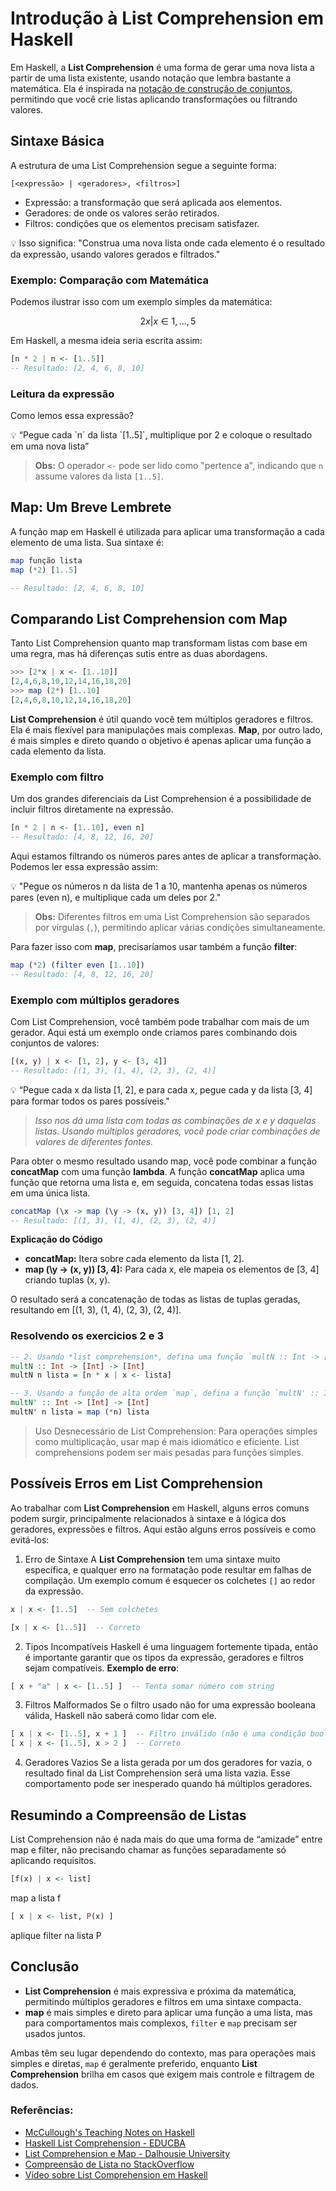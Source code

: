 # Introdução à List Comprehension em Haskell

Em Haskell, a **List Comprehension** é uma forma de gerar uma nova lista a partir de uma lista existente, usando notação que lembra bastante a matemática. Ela é inspirada na [notação de construção de conjuntos](https://en.wikipedia.org/wiki/Set-builder_notation), permitindo que você crie listas aplicando transformações ou filtrando valores.

## Sintaxe Básica
A estrutura de uma List Comprehension segue a seguinte forma:
```
[<expressão> | <geradores>, <filtros>]
```
 - Expressão: a transformação que será aplicada aos elementos.
 - Geradores: de onde os valores serão retirados.
 - Filtros: condições que os elementos precisam satisfazer.
<aside>
💡 Isso significa: "Construa uma nova lista onde cada elemento é o resultado da expressão, usando valores gerados e filtrados."
 </aside>
 
### Exemplo: Comparação com Matemática
Podemos ilustrar isso com um exemplo simples da matemática:

$$
 { 2x | x ∈ {1, … , 5}}
$$

Em Haskell, a mesma ideia seria escrita assim:
```haskell
[n * 2 | n <- [1..5]]
-- Resultado: [2, 4, 6, 8, 10]
```
### Leitura da expressão
Como lemos essa expressão?
<aside>
💡  “Pegue cada `n` da lista `[1..5]`, multiplique por 2 e coloque o resultado em uma nova lista”
</aside>

  > **Obs:** O operador `<-` pode ser lido como "pertence a", indicando que `n` assume valores da lista `[1..5]`.

## Map: Um Breve Lembrete
A função map em Haskell é utilizada para aplicar uma transformação a cada elemento de uma lista. Sua sintaxe é:
```haskell
map função lista
map (*2) [1..5]

-- Resultado: [2, 4, 6, 8, 10]
```

## Comparando **List Comprehension** com **Map**
Tanto List Comprehension quanto map transformam listas com base em uma regra, mas há diferenças sutis entre as duas abordagens.

```haskell
>>> [2*x | x <- [1..10]]
[2,4,6,8,10,12,14,16,18,20]
>>> map (2*) [1..10]
[2,4,6,8,10,12,14,16,18,20]
```

**List Comprehension** é útil quando você tem múltiplos geradores e filtros. Ela é mais flexível para manipulações mais complexas. **Map**, por outro lado, é mais simples e direto quando o objetivo é apenas aplicar uma função a cada elemento da lista.

### Exemplo com filtro
Um dos grandes diferenciais da List Comprehension é a possibilidade de incluir filtros diretamente na expressão.
```haskell
[n * 2 | n <- [1..10], even n]
-- Resultado: [4, 8, 12, 16, 20]
```
Aqui estamos filtrando os números pares antes de aplicar a transformação. Podemos ler essa expressão assim:
<aside>
💡  "Pegue os números n da lista de 1 a 10, mantenha apenas os números pares (even n), e multiplique cada um deles por 2."
</aside>

  > **Obs:** Diferentes filtros em uma List Comprehension são separados por vírgulas (`,`), permitindo aplicar várias condições simultaneamente.

Para fazer isso com **map**, precisaríamos usar também a função **filter**:

```haskell
map (*2) (filter even [1..10])
-- Resultado: [4, 8, 12, 16, 20]
```

### Exemplo com múltiplos geradores
Com List Comprehension, você também pode trabalhar com mais de um gerador. Aqui está um exemplo onde criamos pares combinando dois conjuntos de valores:

```haskell
[(x, y) | x <- [1, 2], y <- [3, 4]]
-- Resultado: [(1, 3), (1, 4), (2, 3), (2, 4)]
```
<aside>
💡  “Pegue cada x da lista [1, 2], e para cada x, pegue cada y da lista [3, 4] para formar todos os pares possíveis."
</aside>

  > *Isso nos dá uma lista com todas as combinações de x e y daquelas listas. Usando múltiplos geradores, você pode criar combinações de valores de diferentes fontes.*

Para obter o mesmo resultado usando map, você pode combinar a função **concatMap** com uma função **lambda**. A função **concatMap** aplica uma função que retorna uma lista e, em seguida, concatena todas essas listas em uma única lista.
```haskell
concatMap (\x -> map (\y -> (x, y)) [3, 4]) [1, 2]
-- Resultado: [(1, 3), (1, 4), (2, 3), (2, 4)]
```
**Explicação do Código**
 * **concatMap:** Itera sobre cada elemento da lista [1, 2].
 * **map (\y -> (x, y)) [3, 4]:** Para cada x, ele mapeia os elementos de [3, 4] criando tuplas (x, y).

O resultado será a concatenação de todas as listas de tuplas geradas, resultando em [(1, 3), (1, 4), (2, 3), (2, 4)].

### Resolvendo os exercicios 2 e 3

```haskell
-- 2. Usando *list comprehension*, defina uma função `multN :: Int -> [Int] -> [Int]`, que receba um número `N` e uma lista, e multiplique cada elemento da lista por `N`, produzindo outra lista.
multN :: Int -> [Int] -> [Int]
multN n lista = [n * x | x <- lista]

-- 3. Usando a função de alta ordem `map`, defina a função `multN' :: Int -> [Int] -> [Int]`, equivalente à função do exercício anterior. Atenção ao nome da função (diferente do anterior).
multN' :: Int -> [Int] -> [Int]
multN' n lista = map (*n) lista
```
 > Uso Desnecessário de List Comprehension: Para operações simples como multiplicação, usar map é mais idiomático e eficiente. List comprehensions podem ser mais pesadas para funções simples.

## Possíveis Erros em List Comprehension

Ao trabalhar com **List Comprehension** em Haskell, alguns erros comuns podem surgir, principalmente relacionados à sintaxe e à lógica dos geradores, expressões e filtros. Aqui estão alguns erros possíveis e como evitá-los:

 1. Erro de Sintaxe
A **List Comprehension** tem uma sintaxe muito específica, e qualquer erro na formatação pode resultar em falhas de compilação. Um exemplo comum é esquecer os colchetes `[]` ao redor da expressão.

```haskell
x | x <- [1..5]  -- Sem colchetes

[x | x <- [1..5]]  -- Correto
```
 2. Tipos Incompatíveis
Haskell é uma linguagem fortemente tipada, então é importante garantir que os tipos da expressão, geradores e filtros sejam compatíveis. 
**Exemplo de erro**:
```haskell
[ x + "a" | x <- [1..5] ]  -- Tenta somar número com string
```
 3. Filtros Malformados
Se o filtro usado não for uma expressão booleana válida, Haskell não saberá como lidar com ele.
```haskell
[ x | x <- [1..5], x + 1 ]  -- Filtro inválido (não é uma condição booleana)
[ x | x <- [1..5], x > 2 ]  -- Correto
```
 4. Geradores Vazios
Se a lista gerada por um dos geradores for vazia, o resultado final da List Comprehension será uma lista vazia. Esse comportamento pode ser inesperado quando há múltiplos geradores.

## Resumindo a Compreensão de Listas

List Comprehension não é nada mais do que uma forma de “amizade” entre map e filter, não precisando chamar as funções separadamente só aplicando requisitos.

```haskell
[f(x) | x <- list]
```
map a lista f 

```haskell
[ x | x <- list, P(x) ]
```
aplique filter na lista P

## Conclusão

- **List Comprehension** é mais expressiva e próxima da matemática, permitindo múltiplos geradores e filtros em uma sintaxe compacta.
- **map** é mais simples e direto para aplicar uma função a uma lista, mas para comportamentos mais complexos, `filter` e `map` precisam ser usados juntos.

Ambas têm seu lugar dependendo do contexto, mas para operações mais simples e diretas, `map` é geralmente preferido, enquanto **List Comprehension** brilha em casos que exigem mais controle e filtragem de dados.

### Referências:

- [McCullough's Teaching Notes on Haskell](http://www2.math.ou.edu/~dmccullough/teaching/f06-6833/haskell/map_filter.pdf)  
- [Haskell List Comprehension - EDUCBA](https://www.educba.com/haskell-list-comprehension/)  
- [List Comprehension e Map - Dalhousie University](https://web.cs.dal.ca/~nzeh/Teaching/3137/haskell/standard_containers/list_comprehensions/map/)  
- [Compreensão de Lista no StackOverflow](https://pt.stackoverflow.com/questions/513808/o-que-%C3%A9-compreens%C3%A3o-de-lista-estrutura-de-controle-loop)  
- [Vídeo sobre List Comprehension em Haskell](https://www.youtube.com/watch?v=oq7-RPLp3sI)
